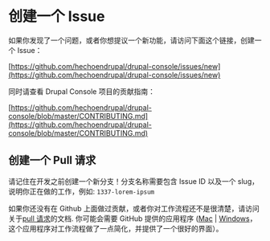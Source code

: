 # 创建一个 Issue
如果你发现了一个问题，或者你想提议一个新功能，请访问下面这个链接，创建一个 Issue：

[https://github.com/hechoendrupal/drupal-console/issues/new](https://github.com/hechoendrupal/drupal-console/issues/new)

同时请查看 Drupal Console 项目的贡献指南：

[https://github.com/hechoendrupal/drupal-console/blob/master/CONTRIBUTING.md](https://github.com/hechoendrupal/drupal-console/blob/master/CONTRIBUTING.md)

## 创建一个 Pull 请求
请记住在开发之前创建一个新分支！分支名称需要包含 Issue ID 以及一个 slug，说明你正在做的工作，例如: `1337-lorem-ipsum`

如果你还没有在 Github 上面做过贡献，或者你对工作流程还不是很清楚，请访问关于[pull 请求](https://help.github.com/articles/using-pull-requests/)的文档. 你可能会需要 GitHub 提供的应用程序 ([Mac](https://mac.github.com) | [Windows](https://windows.github.com)，这个应用程序对工作流程做了一点简化，并提供了一个很好的界面）。
